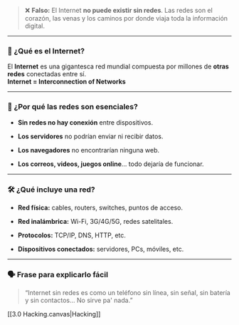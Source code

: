 
> ❌ **Falso:** El Internet **no puede existir sin redes**. Las redes son el corazón, las venas y los caminos por donde viaja toda la información digital.

---

### 📌 ¿Qué es el Internet?

El **Internet** es una gigantesca red mundial compuesta por millones de **otras redes** conectadas entre sí.  
**Internet = Interconnection of Networks**

---

### 🧠 ¿Por qué las redes son esenciales?

- **Sin redes no hay conexión** entre dispositivos.
    
- **Los servidores** no podrían enviar ni recibir datos.
    
- **Los navegadores** no encontrarían ninguna web.
    
- **Los correos, videos, juegos online**... todo dejaría de funcionar.
    

---

### 🛠️ ¿Qué incluye una red?

- **Red física:** cables, routers, switches, puntos de acceso.
    
- **Red inalámbrica:** Wi-Fi, 3G/4G/5G, redes satelitales.
    
- **Protocolos:** TCP/IP, DNS, HTTP, etc.
    
- **Dispositivos conectados:** servidores, PCs, móviles, etc.
    

---

### 🗣️ Frase para explicarlo fácil

> “Internet sin redes es como un teléfono sin línea, sin señal, sin batería y sin contactos… No sirve pa' nada.”

[[3.0 Hacking.canvas|Hacking]]